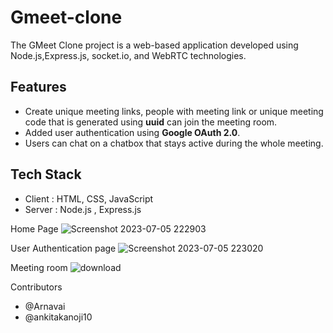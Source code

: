 # Gmeet-clone
The GMeet Clone project is a web-based application developed using Node.js,Express.js,  socket.io, and WebRTC technologies. 

## Features
* Create unique meeting links, people with meeting link or unique meeting code that is generated using **uuid** can join the meeting room.
* Added user authentication using **Google OAuth 2.0**.
* Users can chat on a chatbox that stays active during the whole meeting.

## Tech Stack
* Client : HTML, CSS, JavaScript
* Server : Node.js , Express.js

Home Page
![Screenshot 2023-07-05 222903](https://github.com/ankitakanoji10/Gmeet-clone/assets/95422118/2c96be23-ee38-44ce-8824-0d253a464ca6)


User Authentication page
![Screenshot 2023-07-05 223020](https://github.com/ankitakanoji10/Gmeet-clone/assets/95422118/9adcb86a-af64-48d6-9970-afc79e3a9586)


Meeting room 
![download](https://github.com/ankitakanoji10/Gmeet-clone/assets/95422118/fea1619a-d4c4-4f87-a730-8453cb540557)

Contributors 
* @Arnavai
* @ankitakanoji10

